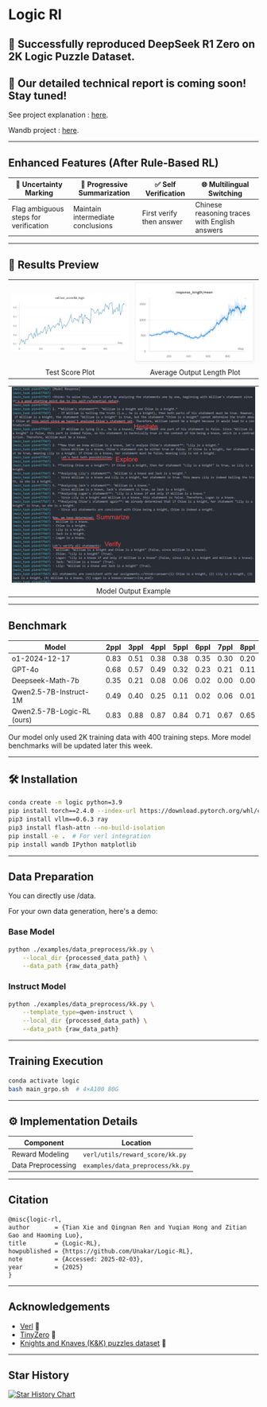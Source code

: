 
# Logic Rl

## 🎉 **Successfully reproduced DeepSeek R1 Zero on 2K Logic Puzzle Dataset.**

## 📢 **Our detailed technical report is coming soon! Stay tuned!** 

See project explanation : [here](https://evxpwrsfkdb.feishu.cn/docx/NokEdaMBmo6aqZxVdxkcSm2cnab?from=from_copylink).

Wandb project : [here](https://wandb.ai/ustc_ai/GRPO_logic_KK/reports/GRPO-Zero--VmlldzoxMTIwOTYyNw?accessToken=gnbnl5mu5pwfww7gtwxymohg85w7d7vthvjvbl4w8yxg0a99vf1k22m11e61cvv8).

---


## Enhanced Features (After Rule-Based RL)

| 🚩 Uncertainty Marking | 📝 Progressive Summarization | ✅ Self Verification | 🌐 Multilingual Switching |
|------------------------|-----------------------------|---------------------|--------------------------|
| Flag ambiguous steps for verification | Maintain intermediate conclusions | First verify then answer | Chinese reasoning traces with English answers |


---

## 📸 Results Preview

<table>
  <tr>
    <td align="center"><img src="./pics/test_score_plot_v1.jpg" width="400" alt="Test Score"></td>
    <td align="center"><img src="./pics/response_mean_length_v2.png" width="400" alt="Output Length"></td>
  </tr>
  <tr>
    <td align="center">Test Score Plot</td>
    <td align="center">Average Output Length Plot</td>
  </tr>
</table>
<table>
  <tr>
    <td align="center"><img src="./pics/response.png" width="800" alt="Model Output"></td>
  </tr>
  <tr>
    <td align="center">Model Output Example</td>
  </tr>
</table>

---

## Benchmark

| Model                                                             | 2ppl | 3ppl | 4ppl | 5ppl | 6ppl | 7ppl | 8ppl |
|------------------------------------------------------------------------|------|------|------|------|------|------|------|
| o1-2024-12-17               | 0.83 | 0.51 | 0.38 | 0.38 | 0.35 | 0.30 | 0.20 |
| GPT-4o                      | 0.68 | 0.57 | 0.49 | 0.32 | 0.23 | 0.21 | 0.11 |
| Deepseek-Math-7b            | 0.35 | 0.21 | 0.08 | 0.06 | 0.02 | 0.00 | 0.00 |
| Qwen2.5-7B-Instruct-1M      | 0.49 | 0.40 | 0.25 | 0.11 | 0.02 | 0.06 | 0.01 |
| Qwen2.5-7B-Logic-RL (ours)  | 0.83 | 0.88 | 0.87 | 0.84 | 0.71 | 0.67 | 0.65 |

Our model only used 2K training data with 400 training steps. More model benchmarks will be updated later this week.

---

## 🛠️ Installation

```bash
conda create -n logic python=3.9
pip install torch==2.4.0 --index-url https://download.pytorch.org/whl/cu121
pip3 install vllm==0.6.3 ray
pip3 install flash-attn --no-build-isolation
pip install -e .  # For verl integration
pip install wandb IPython matplotlib
```

---

## Data Preparation

You can directly use /data.

For your own data generation, here's a demo:

### Base Model
```bash
python ./examples/data_preprocess/kk.py \
    --local_dir {processed_data_path} \
    --data_path {raw_data_path}
```

### Instruct Model
```bash
python ./examples/data_preprocess/kk.py \
    --template_type=qwen-instruct \
    --local_dir {processed_data_path} \
    --data_path {raw_data_path}
```

---

## Training Execution
```bash
conda activate logic
bash main_grpo.sh  # 4×A100 80G
```

---

## ⚙️ Implementation Details

| Component              | Location                          |
|------------------------|-----------------------------------|
| Reward Modeling     | `verl/utils/reward_score/kk.py`   |
| Data Preprocessing   | `examples/data_preprocess/kk.py`  |

---


## Citation
```
@misc{logic-rl,
author       = {Tian Xie and Qingnan Ren and Yuqian Hong and Zitian Gao and Haoming Luo},
title        = {Logic-RL},
howpublished = {https://github.com/Unakar/Logic-RL},
note         = {Accessed: 2025-02-03},
year         = {2025}
}
```

---

## Acknowledgements
- [Verl](https://github.com/volcengine/verl) 🔗
- [TinyZero](https://github.com/Jiayi-Pan/TinyZero) 🔗
- [Knights and Knaves (K&K) puzzles dataset](https://github.com/AlphaPav/mem-kk-logic) 🔗

---

## Star History

[![Star History Chart](https://api.star-history.com/svg?repos=Unakar/Logic-RL&type=Date)](https://star-history.com/#Unakar/Logic-RL&Date)
